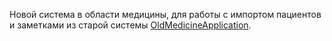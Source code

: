 Новой система в области медицины, для работы с импортом пациентов и заметками из старой системы [OldMedicineApplication](https://github.com/AndreiKhaletski/OldMedicineApplication).
